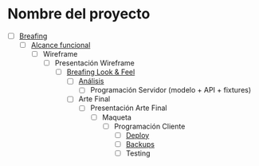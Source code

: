 # Nombre del proyecto

- [ ] [Breafing](./docs/breafing.md)
   - [ ] [Alcance funcional](./docs/alcance.md)
      - [ ] Wireframe
         - [ ] Presentación Wireframe
            - [ ] [Breafing Look & Feel](./docs/lookFeel.md)
               - [ ] [Análisis](./docs/analisis.md)
                  - [ ] Programación Servidor (modelo + API + fixtures)
               - [ ] Arte Final
                  - [ ] Presentación Arte Final
                     - [ ] Maqueta
                        - [ ] Programación Cliente
                           - [ ] [Deploy](./docs/deploy.md)
                           - [ ] [Backups](./docs/backups.md)
                           - [ ] Testing
